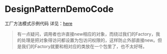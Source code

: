 # DesignPatternDemoCode
工厂方法模式示例代码
详见：[here](http://xusx1024.com/2017/03/18/design-patterns-start/)

> 有一点疑问，调用者也许直接new相应的对象，而绕过我们的Factory，我的处理是把对象得访问都设置为包访问权限的，这样防止外部直接new。但是我们的Factory就要和相对应的类放在一个包里了，也不太好呀。
